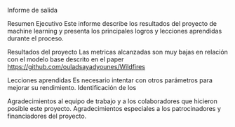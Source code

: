 Informe de salida

Resumen Ejecutivo
Este informe describe los resultados del proyecto de machine learning y presenta los principales logros y lecciones aprendidas durante el proceso.

Resultados del proyecto
Las metricas alcanzadas son muy bajas en relación con el modelo base descrito en el paper https://github.com/ouladsayadyounes/Wildfires

Lecciones aprendidas
Es necesario intentar con otros parámetros para mejorar su rendimiento. Identificación de los 

Agradecimientos al equipo de trabajo y a los colaboradores que hicieron posible este proyecto.
Agradecimientos especiales a los patrocinadores y financiadores del proyecto.